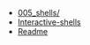 * [005_shells/](005_shells/005_SHELLS.md)
* [Interactive-shells](005_shells/interactive-shells.md)
* [Readme](005_shells/README.md)